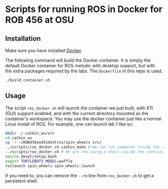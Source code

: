# Scripts for running ROS in Docker for ROB 456 at OSU
## Installation
Make sure you have installed [Docker](https://docs.docker.com/engine/install/). 

The following command will build the Docker container. It is simply the default Docker container for ROS melodic with desktop support, but with the extra packages required by the labs. The `Dockerfile` in this repo is used.
```sh
./build_container.sh
```

## Usage
The script `ros_docker.sh` will launch the container we just built, with X11 (GUI) support enabled, and with the current directory mounted as the container's workspace. You may use the docker container just like a normal Linux install of ROS. For example, one can launch lab 1 like so:

```sh
mkdir -p catkin_ws/src
cd catkin_ws
cp -r ~/ROB456and514Intros/spin_wheels src/
../scripts/ros_docker.sh catkin_make # We can run commands inside the container
../scripts/ros_docker.sh # We are now using a shell inside the container
source devel/setup.bash
export TURTLEBOT3_MODEL=waffle
roslaunch spin_wheels spin_wheels.launch
```

If you need to, you can remove the `--rm` line from `ros_docker.sh` to get a persistent shell.
